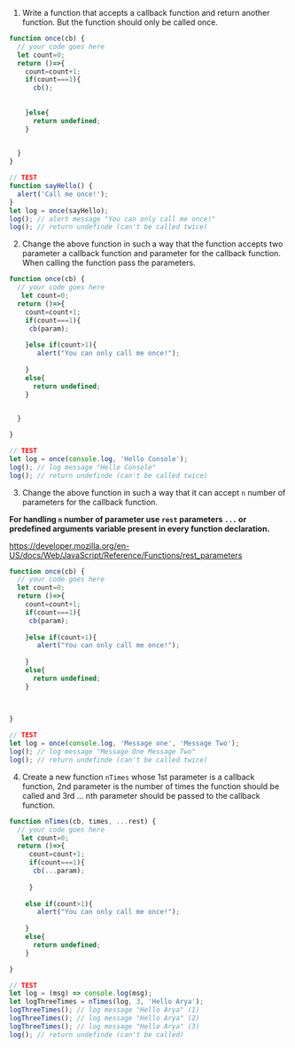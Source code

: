 1. Write a function that accepts a callback function and return another function. But the function should only be called once.

```js
function once(cb) {
  // your code goes here
  let count=0;
  return ()=>{
    count=count+1;
    if(count===1){
      cb();
     
      
    }else{
      return undefined;
    }

    
  }
}

// TEST
function sayHello() {
  alert('Call me once!');
}
let log = once(sayHello);
log(); // alert message "You can only call me once!"
log(); // return undefinde (can't be called twice)
```

2. Change the above function in such a way that the function accepts two parameter a callback function and parameter for the callback function. When calling the function pass the parameters.

```js
function once(cb) {
  // your code goes here
   let count=0;
  return ()=>{
    count=count+1;
    if(count===1){
     cb(param);
    
    }else if(count>1){
       alert("You can only call me once!");
      
    }
    else{
      return undefined;
    }

    
  }

}

// TEST
let log = once(console.log, 'Hello Console');
log(); // log message "Hello Console"
log(); // return undefinde (can't be called twice)
```

3. Change the above function in such a way that it can accept `n` number of parameters for the callback function.

**For handling `n` number of parameter use `rest` parameters `...` or predefined arguments variable present in every function declaration.**

https://developer.mozilla.org/en-US/docs/Web/JavaScript/Reference/Functions/rest_parameters

```js
function once(cb) {
  // your code goes here
  let count=0;
  return ()=>{
    count=count+1;
    if(count===1){
     cb(param);
    
    }else if(count>1){
       alert("You can only call me once!");
      
    }
    else{
      return undefined;
    }

    
  
}

// TEST
let log = once(console.log, 'Message one', 'Message Two');
log(); // log message "Message One Message Two"
log(); // return undefinde (can't be called twice)
```

4. Create a new function `nTimes` whose 1st parameter is a callback function, 2nd parameter is the number of times the function should be called and 3rd ... nth parameter should be passed to the callback function.

```js
function nTimes(cb, times, ...rest) {
  // your code goes here
   let count=0;
  return ()=>{
     count=count+1;
     if(count===1){
      cb(...param);
     
     }
    
    else if(count>1){
       alert("You can only call me once!");
      
    }
    else{
      return undefined;
    }

}

// TEST
let log = (msg) => console.log(msg);
let logThreeTimes = nTimes(log, 3, 'Hello Arya');
logThreeTimes(); // log message "Hello Arya" (1)
logThreeTimes(); // log message "Hello Arya" (2)
logThreeTimes(); // log message "Hello Arya" (3)
log(); // return undefinde (can't be called)
```
